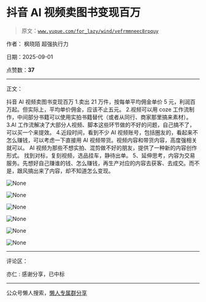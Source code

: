 # 抖音 AI 视频卖图书变现百万

> 原文：[`www.yuque.com/for_lazy/wind/vefrmmneec8rpquy`](https://www.yuque.com/for_lazy/wind/vefrmmneec8rpquy)

作者： 枫晓陌 超强执行力

日期：2025-09-01

点赞数：**37**

* * *

正文：

抖音 AI 视频卖图书变现百万 1.卖出 21 万件，按每单平均佣金单价 5 元，利润百万起。但实际上，平均单价佣金，应该不止五元。
2.视频可以用 coze 工作流制作，中间部分书籍可以使用实拍书籍替代（或者从同行、商家那里搞来素材）。
3.AI 工作流解决了大部分人视频、脚本这些环节做的不好的问题，自己搞不了，可以买一个来提效。
4.近段时间，看到不少 AI 视频账号，包括圈友的，看起来不怎么赚钱，可以考虑一下直接用 AI 视频带货。视频内容和带货内容，高度强相关就可以。
AI 视频为那些不想实拍、混剪做不好的朋友，提供了一种新的内容创作形式。 找到对标，复刻视频，选品挂车，静待出单。
5、延伸思考，内容为交易服务。先想好自己赚谁的钱、怎么赚钱，再生产对应的内容去获客、去成交。而不是，跟风搞出来了内容，却不知道怎么变现。

![](img/fcb23459587ad97d4b163de8242760a7.png "None")

![](img/b7165cbe0fa73d9db6543461a0382137.png "None")

![](img/369bbb63ea3ba9b660a05efc9e9edbb0.png "None")

![](img/debb648538542567ed12299d6ef7f7ae.png "None")

![](img/f58d698424a9f4ad461acefd90bd9f12.png "None")

![](img/ffee1898e3c608728149edfa6da54de6.png "None")

* * *

评论区：

亦仁 : 感谢分享，已中标

* * *

公众号懒人搜索，[懒人专属群分享](https://lazybook.fun/#/blog/group)